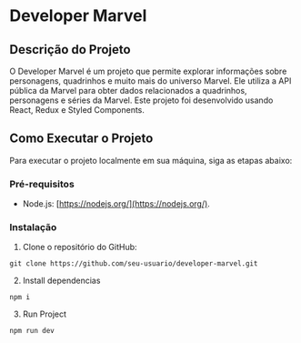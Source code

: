 # Developer Marvel

## Descrição do Projeto

O Developer Marvel é um projeto que permite explorar informações sobre personagens, quadrinhos e muito mais do universo Marvel. Ele utiliza a API pública da Marvel para obter dados relacionados a quadrinhos, personagens e séries da Marvel. Este projeto foi desenvolvido usando React, Redux e Styled Components.

## Como Executar o Projeto

Para executar o projeto localmente em sua máquina, siga as etapas abaixo:

### Pré-requisitos

- Node.js: [https://nodejs.org/](https://nodejs.org/).

### Instalação

1. Clone o repositório do GitHub:

```shell
git clone https://github.com/seu-usuario/developer-marvel.git
```

2. Install dependencias

```shell
npm i
```

3. Run Project

```shell
npm run dev
```
